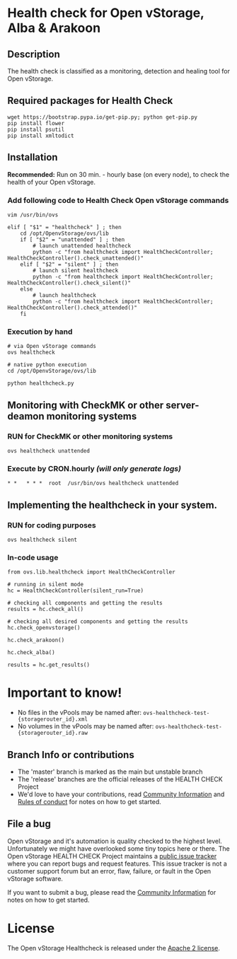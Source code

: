 # Health check for Open vStorage, Alba & Arakoon

## Description

The health check is classified as a monitoring, detection and healing tool for Open vStorage.

## Required packages for Health Check
```
wget https://bootstrap.pypa.io/get-pip.py; python get-pip.py
pip install flower
pip install psutil
pip install xmltodict
```

## Installation

**Recommended:** Run on 30 min. - hourly base (on every node), to check the health of your Open vStorage.

### Add following code to Health Check Open vStorage commands

```
vim /usr/bin/ovs
```

```
elif [ "$1" = "healthcheck" ] ; then
    cd /opt/OpenvStorage/ovs/lib
    if [ "$2" = "unattended" ] ; then
        # launch unattended healthcheck
        python -c "from healthcheck import HealthCheckController; HealthCheckController().check_unattended()"
    elif [ "$2" = "silent" ] ; then
	    # launch silent healthcheck
	    python -c "from healthcheck import HealthCheckController; HealthCheckController().check_silent()"
    else
        # launch healthcheck
        python -c "from healthcheck import HealthCheckController; HealthCheckController().check_attended()"
    fi
```

### Execution by hand

```
# via Open vStorage commands
ovs healthcheck

# native python execution
cd /opt/OpenvStorage/ovs/lib

python healthcheck.py
```

## Monitoring with CheckMK or other server-deamon monitoring systems

### RUN for CheckMK or other monitoring systems

```
ovs healthcheck unattended
```

### Execute by CRON.hourly *(will only generate logs)*

```
* *   * * *  root  /usr/bin/ovs healthcheck unattended
```
 
## Implementing the healthcheck in your system. 

### RUN for coding purposes

```
ovs healthcheck silent
```

### In-code usage

```
from ovs.lib.healthcheck import HealthCheckController

# running in silent mode
hc = HealthCheckController(silent_run=True)

# checking all components and getting the results
results = hc.check_all()

# checking all desired components and getting the results
hc.check_openvstorage()

hc.check_arakoon()

hc.check_alba()

results = hc.get_results()
```
 
# Important to know!
* No files in the vPools may be named after: `ovs-healthcheck-test-{storagerouter_id}.xml`
* No volumes in the vPools may be named after: `ovs-healthcheck-test-{storagerouter_id}.raw`

## Branch Info or contributions
* The 'master' branch is marked as the main but unstable branch
* The 'release' branches are the official releases of the HEALTH CHECK Project
* We'd love to have your contributions, read [Community Information](CONTRIBUTION.md) and [Rules of conduct](RULES.md) for notes on how to get started.

## File a bug
Open vStorage and it's automation is quality checked to the highest level.
Unfortunately we might have overlooked some tiny topics here or there.
The Open vStorage HEALTH CHECK Project maintains a [public issue tracker](https://github.com/openvstorage/openvstorage-health-check/issues)
where you can report bugs and request features.
This issue tracker is not a customer support forum but an error, flaw, failure, or fault in the Open vStorage software.

If you want to submit a bug, please read the [Community Information](CONTRIBUTION.md) for notes on how to get started.

# License
The Open vStorage Healthcheck is released under the [Apache 2 license](http://www.apache.org/licenses/LICENSE-2.0).
